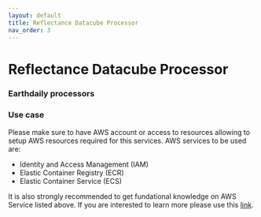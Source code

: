```yaml
---
layout: default
title: Reflectance Datacube Processor
nav_order: 3
---
```



# Reflectance Datacube Processor

### Earthdaily processors 



### Use case

Please make sure to have AWS account or access to resources allowing to setup AWS resources required for this services. AWS services to be used are:
 - Identity and Access Management (IAM)
 - Elastic Container Registry (ECR)
 - Elastic Container Service (ECS)


It is also strongly recommended to get fundational knowledge on AWS Service listed above. If you are interested to learn more please use this [link](https://docs.aws.amazon.com/).




